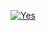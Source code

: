 [![Yes](https://github-readme-stats.vercel.app/api?username=quppyI)](https://github.com/anuraghazra/github-readme-stats)
